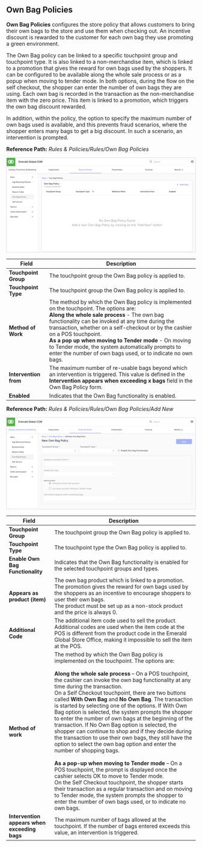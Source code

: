 ## Own Bag Policies

**Own Bag Policies** configures the store policy that allows customers to bring their own bags to the store and use them when checking out. An incentive discount is rewarded to the customer for each own bag they use promoting a green environment.

The Own Bag policy can be linked to a specific touchpoint group and touchpoint type. It is also linked to a non-merchandise item, which is linked to a promotion that gives the reward for own bags used by the shoppers. It can be configured to be available along the whole sale process or as a popup when moving to tender mode. In both options, during the flow on the self checkout, the shopper can enter the number of own bags they are using. Each own bag is recorded in the transaction as the non-merchandise item with the zero price. This item is linked to a promotion, which triggers the own bag discount rewarded.

In addition, within the policy, the option to specify the maximum number of own bags used is available, and this prevents fraud scenarios, where the shopper enters many bags to get a big discount. In such a scenario, an intervention is prompted.

**Reference Path:** *Rules & Policies/Rules/Own Bag Policies*

![Own Bag Policies Screen](/Images/OwnBagPoliciesScreen.png)

|**Field**|**Description**|
|---------|----------|
|**Touchpoint Group**|The touchpoint group the Own Bag policy is applied to.|
|**Touchpoint Type**|The touchpoint group the Own Bag policy is applied to.|
|**Method of Work**|The method by which the Own Bag policy is implemented on the touchpoint. The options are:<BR>**Along the whole sale process** - The own bag functionality can be invoked at any time during the transaction, whether on a self-checkout or by the cashier on a POS touchpoint.<BR>**As a pop up when moving to Tender mode** - On moving to Tender mode, the system automatically prompts to enter the number of own bags used, or to indicate no own bags.|
|**Intervention from**|	The maximum number of re-usable bags beyond which an intervention is triggered. This value is defined in the **Intervention appears when exceeding x bags** field in the Own Bag Policy form.|
|**Enabled**|Indicates that the Own Bag functionality is enabled.|

**Reference Path:** *Rules & Policies/Rules/Own Bag Policies/Add New*

![Own Bag Policy Form](/Images/OwnBagPolicyForm.png)

|**Field**|**Description**|
|---------|----------|
|**Touchpoint Group**|The touchpoint group the Own Bag policy is applied to.|
|**Touchpoint Type**|The touchpoint type the Own Bag policy is applied to.|
|**Enable Own Bag Functionality**|Indicates that the Own Bag functionality is enabled for the selected touchpoint groups and types.|
|**Appears as product (item)**|The own bag product which is linked to a promotion. The promotion gives the reward for own bags used by the shoppers as an incentive to encourage shoppers to user their own bags.<BR>The product must be set up as a non-stock product and the price is always 0.|
|**Additional Code**|The additional item code used to sell the product. Additional codes are used when the item code at the POS is different from the product code in the Emerald Global Store Office, making it impossible to sell the item at the POS.|
|**Method of work**|The method by which the Own Bag policy is implemented on the touchpoint. The options are:<BR><BR>**Along the whole sale process** – On a POS touchpoint, the cashier can invoke the own bag functionality at any time during the transaction.<BR>On a Self Checkout touchpoint, there are two buttons called **With Own Bag** and **No Own Bag**. The transaction is started by selecting one of the options. If With Own Bag option is selected, the system prompts the shopper to enter the number of own bags at the beginning of the transaction. If No Own Bag option is selected, the shopper can continue to shop and if they decide during the transaction to use their own bags, they still have the option to select the own bag option and enter the number of shopping bags.<BR><BR>**As a pop-up when moving to Tender mode** – On a POS touchpoint, the prompt is displayed once the cashier selects OK to move to Tender mode.<BR>On the Self Checkout touchpoint, the shopper starts their transaction as a regular transaction and on moving to Tender mode, the system prompts the shopper to enter the number of own bags used, or to indicate no own bags.|
|**Intervention appears when exceeding bags**|The maximum number of bags allowed at the touchpoint. If the number of bags entered exceeds this value, an intervention is triggered.|